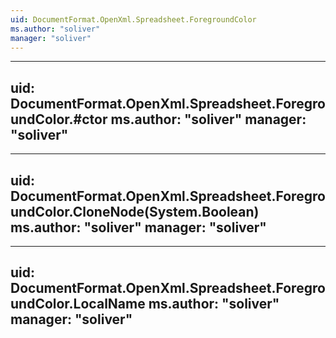 ```yaml
---
uid: DocumentFormat.OpenXml.Spreadsheet.ForegroundColor
ms.author: "soliver"
manager: "soliver"
---
```


---
uid: DocumentFormat.OpenXml.Spreadsheet.ForegroundColor.#ctor
ms.author: "soliver"
manager: "soliver"
---

---
uid: DocumentFormat.OpenXml.Spreadsheet.ForegroundColor.CloneNode(System.Boolean)
ms.author: "soliver"
manager: "soliver"
---

---
uid: DocumentFormat.OpenXml.Spreadsheet.ForegroundColor.LocalName
ms.author: "soliver"
manager: "soliver"
---
